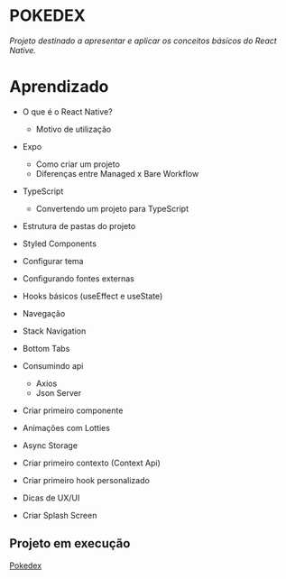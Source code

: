 # **POKEDEX**

_Projeto destinado a apresentar e aplicar os conceitos básicos do React Native._

# **Aprendizado**

-  O que é o React Native?
    -  Motivo de utilização

-  Expo
    -  Como criar um projeto
    -  Diferenças entre Managed x Bare Workflow

-  TypeScript
    -  Convertendo um projeto para TypeScript

-  Estrutura de pastas do projeto  

-  Styled Components
  -  Configurar tema

-  Configurando fontes externas

-  Hooks básicos (useEffect e useState)


-  Navegação
  -  Stack Navigation
  -  Bottom Tabs
    
-  Consumindo api
   -  Axios
   -  Json Server

-  Criar primeiro componente
  
-  Animações com Lotties

-  Async Storage

-  Criar primeiro contexto (Context Api)

-  Criar primeiro hook personalizado

-  Dicas de UX/UI

-  Criar Splash Screen

## **Projeto em execução**
[Pokedex](https://www.loom.com/share/daba540d3d0141bdac67d7b71255754e)

